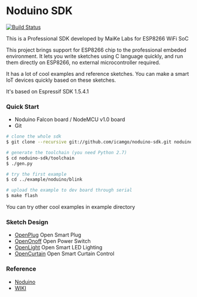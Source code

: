 Noduino SDK
===========================================
[![Build Status](https://travis-ci.org/icamgo/noduino-sdk.svg)](https://travis-ci.org/icamgo/noduino-sdk) 


This is a Professional SDK developed by MaiKe Labs for ESP8266 WiFi SoC

This project brings support for ESP8266 chip to the professional embeded environment. It lets you write sketches using C language quickly, and run them directly on ESP8266, no external microcontroller required.

It has a lot of cool examples and reference sketches. You can make a smart IoT devices quickly based on these sketches.

It's based on Espressif SDK 1.5.4.1


### Quick Start

- Noduino Falcon board / NodeMCU v1.0 board
- Git

```bash
# clone the whole sdk
$ git clone --recursive git://github.com/icamgo/noduino-sdk.git noduino-sdk

# generate the toolchain (you need Python 2.7)
$ cd noduino-sdk/toolchain
$ ./gen.py

# try the first example
$ cd ../example/noduino/blink

# upload the example to dev board through serial
$ make flash
```

You can try other cool examples in example directory


### Sketch Design

* [OpenPlug](sketch/open-plug/README.md) Open Smart Plug
* [OpenOnoff](sketch/open-onoff/README.md) Open Power Switch
* [OpenLight](sketch/open-light/README.md) Open Smart LED Lighting
* [OpenCurtain](sketch/open-curtain/README.md) Open Smart Curtain Control

### Reference

* [Noduino](http://noduino.org)
* [WIKI](http://wiki.jackslab.org/Noduino)

